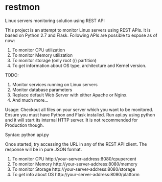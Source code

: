# restmon
Linux servers monitoring solution using REST API

This project is an attempt to monitor Linux servers using REST APIs. 
It is based on Python 2.7 and Flask.
Following APIs are possible to expose as of now:
1. To monitor CPU utilization
2. To monitor Memory utilization
3. To monitor storage (only root (/) partition)
4. To get information about OS type, architecture and Kernel version.

TODO:
1. Monitor services running on Linux servers
2. Monitor database parameters
3. Replace default Web Server with either Apache or Nginx.
4. And much more...

Usage:
Checkout all files on your server which you want to be monitored. Ensure you must have Python and Flask installed.
Run api.py using python and it will start its internal HTTP server. It is not recommended for Production though.

Syntax:
python api.py

Once started, try accessing the URL in any of the REST API client. The response will be in pure JSON format.
1. To monitor CPU
http://your-server-address:8080/cpupercent
2. To monitor Memory
http://your-server-address:8080/memory
3. To monitor Storage
http://your-server-address:8080/storage
4. To get info about OS
http://your-server-address:8080/platform



